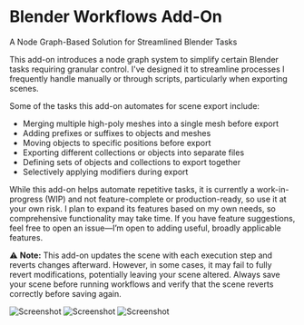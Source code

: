 # Blender Workflows Add-On
A Node Graph-Based Solution for Streamlined Blender Tasks

This add-on introduces a node graph system to simplify certain Blender tasks requiring granular control. I've designed it to streamline processes I frequently handle manually or through scripts, particularly when exporting scenes.

Some of the tasks this add-on automates for scene export include:
- Merging multiple high-poly meshes into a single mesh before export
- Adding prefixes or suffixes to objects and meshes
- Moving objects to specific positions before export
- Exporting different collections or objects into separate files
- Defining sets of objects and collections to export together
- Selectively applying modifiers during export

While this add-on helps automate repetitive tasks, it is currently a work-in-progress (WIP) and not feature-complete or production-ready, so use it at your own risk. I plan to expand its features based on my own needs, so comprehensive functionality may take time. If you have feature suggestions, feel free to open an issue—I’m open to adding useful, broadly applicable features.

⚠️ **Note:** This add-on updates the scene with each execution step and reverts changes afterward. However, in some cases, it may fail to fully revert modifications, potentially leaving your scene altered. Always save your scene before running workflows and verify that the scene reverts correctly before saving again.

![Screenshot](https://github.com/user-attachments/assets/79b6a6e1-6213-49b5-995a-be1862feac53)
![Screenshot](https://github.com/user-attachments/assets/041b41fb-9bcb-4276-8466-2401b855260c)
![Screenshot](https://github.com/user-attachments/assets/84432990-4988-4478-b0be-048d47068e2c)